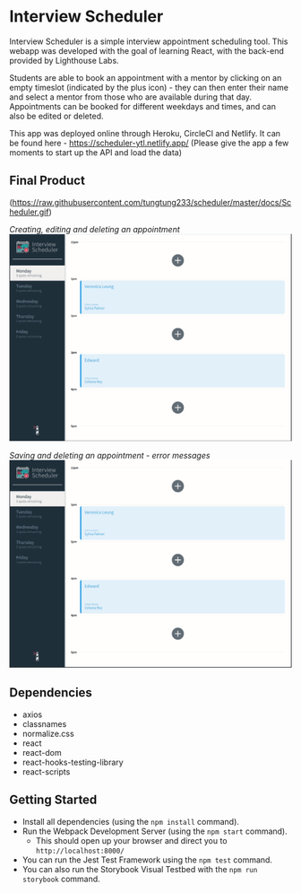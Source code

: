# Interview Scheduler

Interview Scheduler is a simple interview appointment scheduling tool. This webapp was developed with the goal of learning React, with the back-end provided by Lighthouse Labs.

Students are able to book an appointment with a mentor by clicking on an empty timeslot (indicated by the plus icon) - they can then enter their name and select a mentor from those who are available during that day. Appointments can be booked for different weekdays and times, and can also be edited or deleted.

This app was deployed online through Heroku, CircleCI and Netlify. It can be found here - https://scheduler-ytl.netlify.app/
(Please give the app a few moments to start up the API and load the data)

## Final Product

(https://raw.githubusercontent.com/tungtung233/scheduler/master/docs/Scheduler.gif)

_Creating, editing and deleting an appointment_
!["Creating, editing and deleting an appointment"](https://raw.githubusercontent.com/tungtung233/scheduler/master/docs/Scheduler%20-%20Create%2C%20Edit%2C%20Delete%20an%20Appointment.gif)

_Saving and deleting an appointment - error messages_
!["Saving and deleting an appointment - error messages"](https://raw.githubusercontent.com/tungtung233/scheduler/master/docs/Scheduler%20-%20Saving%2C%20Deleting%20Errors.gif)

## Dependencies

- axios
- classnames
- normalize.css
- react
- react-dom
- react-hooks-testing-library
- react-scripts

## Getting Started

- Install all dependencies (using the `npm install` command).
- Run the Webpack Development Server (using the `npm start` command).
  - This should open up your browser and direct you to `http://localhost:8000/`
- You can run the Jest Test Framework using the `npm test` command.
- You can also run the Storybook Visual Testbed with the `npm run storybook` command.

